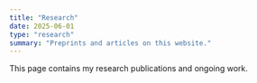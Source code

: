 ```yaml
---
title: "Research"
date: 2025-06-01
type: "research"
summary: "Preprints and articles on this website."
---
```


This page contains my research publications and ongoing work.
